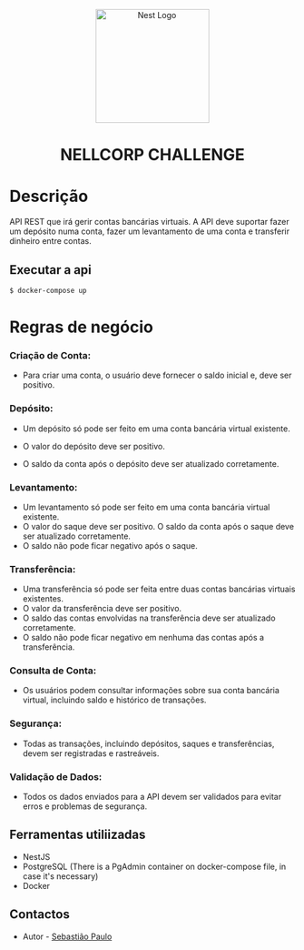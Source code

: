 <p align="center">
  <a href="http://nestjs.com/" target="blank"><img src="https://nestjs.com/img/logo-small.svg" width="200" alt="Nest Logo" /></a>
</p>

[circleci-image]: https://img.shields.io/circleci/build/github/nestjs/nest/master?token=abc123def456
[circleci-url]: https://circleci.com/gh/nestjs/nest

  <h1><p align="center">NELLCORP CHALLENGE</p>
   
  <!--[![Backers on Open Collective](https://opencollective.com/nest/backers/badge.svg)](https://opencollective.com/nest#backer)
  [![Sponsors on Open Collective](https://opencollective.com/nest/sponsors/badge.svg)](https://opencollective.com/nest#sponsor)-->

# Descrição

API REST que irá gerir contas bancárias virtuais. A API deve suportar fazer um depósito numa conta, fazer um levantamento de uma conta e transferir dinheiro entre contas.

## Executar a api
```bash
$ docker-compose up
```

# Regras de negócio
### Criação de Conta:

* Para criar uma conta, o usuário deve fornecer o saldo inicial e, deve ser positivo.

### Depósito:

* Um depósito só pode ser feito em uma conta bancária virtual existente.

* O valor do depósito deve ser positivo.

* O saldo da conta após o depósito deve ser atualizado corretamente.

### Levantamento:

* Um levantamento só pode ser feito em uma conta bancária virtual existente.
* O valor do saque deve ser positivo.
O saldo da conta após o saque deve ser atualizado corretamente.
* O saldo não pode ficar negativo após o saque.

### Transferência:

* Uma transferência só pode ser feita entre duas contas bancárias virtuais existentes.
* O valor da transferência deve ser positivo.
* O saldo das contas envolvidas na transferência deve ser atualizado corretamente.
* O saldo não pode ficar negativo em nenhuma das contas após a transferência.

### Consulta de Conta:

* Os usuários podem consultar informações sobre sua conta bancária virtual, incluindo saldo e histórico de transações.

### Segurança:

* Todas as transações, incluindo depósitos, saques e transferências, devem ser registradas e rastreáveis.

### Validação de Dados:

* Todos os dados enviados para a API devem ser validados para evitar erros e problemas de segurança.

## Ferramentas utiliizadas
* NestJS
* PostgreSQL (There is a PgAdmin container on docker-compose file, in case it's necessary)
* Docker

## Contactos

- Autor - [Sebastião Paulo](https://www.linkedin.com/in/sebasti%C3%A3o-paulo-31b4a5129/)
